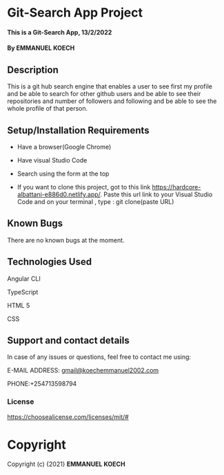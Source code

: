 # Git-Search App Project
#### This is a Git-Search App, 13/2/2022
#### By **EMMANUEL KOECH**
## Description
This is a git hub search engine that enables a user to see first my profile and be able to search for other github users and be able to see their repositories and number of followers and following and be able to see the whole profile of that person.
## Setup/Installation Requirements
* Have a browser(Google Chrome)

* Have visual Studio Code

* Search using the form at the top

* If you want to clone this project, got to this link  https://hardcore-albattani-e886d0.netlify.app/. Paste this url link to your Visual Studio Code and on your terminal , type : git clone(paste URL)


## Known Bugs
There are no known bugs at the moment.
## Technologies Used
Angular CLI

TypeScript

HTML 5

CSS

## Support and contact details
In case of any issues or questions, feel free to contact me using: 

E-MAIL ADDRESS: gmail@koechemmanuel2002.com

PHONE:+254713598794
### **License**
https://choosealicense.com/licenses/mit/#

# **Copyright**
Copyright (c) {2021} **EMMANUEL KOECH**

